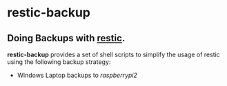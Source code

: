 # restic-backup

## Doing Backups with [restic](https://restic.net/ "restic - backup done right").

**restic-backup** provides a set of shell scripts to simplify the usage of restic using the following backup strategy:

* Windows Laptop backups to *raspberrypi2* 
